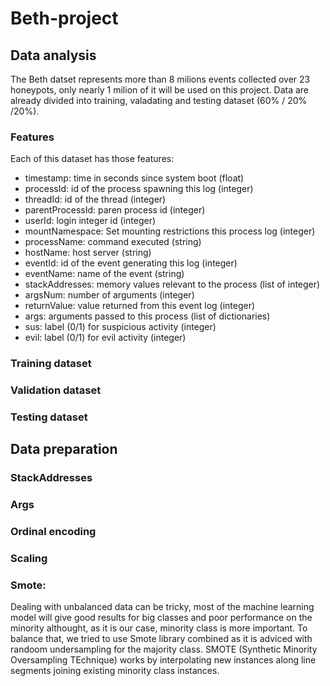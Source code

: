 # Beth-project

## Data analysis
The Beth datset represents more than 8 milions events collected over 23 honeypots, only nearly 1 milion of it will be used on this project.
Data are already divided into training, valadating and testing dataset (60% / 20% /20%).


### Features
Each of this dataset has those features:
 - timestamp: time in seconds since system  boot (float)
 - processId: id of the process spawning this log (integer)
 - threadId: id of the thread (integer)
 - parentProcessId: paren process id (integer)
 - userId: login integer id (integer)
 - mountNamespace: Set mounting restrictions this process log (integer)
 - processName: command executed (string)
 - hostName: host server (string)
 - eventId: id of the event generating this log (integer)
 - eventName: name of the event (string)
 - stackAddresses: memory values relevant to the process (list of integer)
 - argsNum: number of arguments (integer)
 - returnValue: value returned from this event log (integer)
 - args: arguments passed to this process (list of dictionaries)
 - sus: label (0/1) for suspicious activity (integer)
 - evil: label (0/1) for evil activity (integer)

### Training dataset


### Validation dataset

### Testing dataset


## Data preparation
### StackAddresses
### Args
### Ordinal encoding
### Scaling
### Smote:
Dealing with unbalanced data can be tricky, most of the machine learning model will give good results for big classes and poor performance on the minority althought, as it is our case, minority class is more important.
To balance that, we tried to use Smote library combined as it is adviced with randoom undersampling for the majority class.
SMOTE (Synthetic Minority Oversampling TEchnique) works by interpolating new instances along line segments joining existing minority class instances.